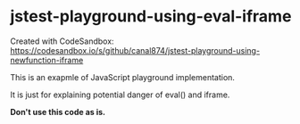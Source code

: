 # jstest-playground-using-eval-iframe
Created with CodeSandbox: https://codesandbox.io/s/github/canal874/jstest-playground-using-newfunction-iframe

This is an exapmle of JavaScript playground implementation.

It is just for explaining potential danger of eval() and iframe.

**Don't use this code as is.**
